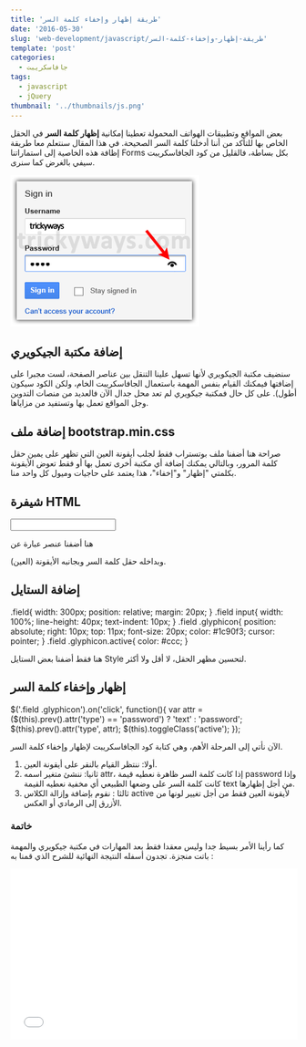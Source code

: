 ```yaml
---
title: 'طريقة إظهار وإخفاء كلمة السر'
date: '2016-05-30'
slug: 'web-development/javascript/طريقة-إظهار-وإخفاء-كلمة-السر'
template: 'post'
categories:
  - جافاسكريبت
tags:
  - javascript
  - jQuery
thumbnail: '../thumbnails/js.png'
---
```


بعض المواقع وتطبيقات الهواتف المحمولة تعطينا إمكانية **إظهار كلمة السر** في الحقل الخاص بها للتأكد من أننا أدخلنا كلمة السر الصحيحة. في هذا المقال سنتعلم معا طريقة إظافة هذه الخاصية إلى استماراتنا Forms بكل بساطة، فالقليل من كود الجافاسكريبت سيفي بالغرض كما سنرى.

[![مثال لإمكانية إظهار وإخفاء كلمة السر](../images/show-and-hide-password.png)](../images/show-and-hide-password.png)

## إضافة مكتبة الجيكويري

سنضيف مكتبة الجيكويري لأنها تسهل علينا التنقل بين عناصر الصفحة، لست مجبرا على إضافتها فيمكنك القيام بنفس المهمة باستعمال الجافاسكريبت الخام، ولكن الكود سيكون أطول). على كل حال فمكتبة جيكويري لم تعد محل جدال الآن فالعديد من منصات التدوين وجل المواقع تعمل بها وتستفيد من مزاياها.

<script type="text/javascript" src="https://cdnjs.cloudflare.com/ajax/libs/jquery/2.2.2/jquery.min.js"></script>

## إضافة ملف bootstrap.min.css

صراحة هنا أضفنا ملف بوتستراب فقط لجلب أيقونة العين التي تظهر على يمين حقل كلمة المرور، وبالتالي يمكنك إضافة أي مكتبة أخرى تعمل بها أو فقط تعوض الأيقونة بكلمتي "إظهار" و"إخفاء"، هذا يعتمد على حاجيات وميول كل واحد منا.

<link rel="stylesheet" type="text/css" href="https://cdnjs.cloudflare.com/ajax/libs/twitter-bootstrap/3.0.0/css/bootstrap.min.css">

## شيفرة HTML

<div class="field">
<input type="password" name="password" id="password">
<i class="glyphicon glyphicon-eye-open"></i>
</div>

هنا أضفنا عنصر عبارة عن <div> وبداخله حقل كلمة السر وبجانبه الأيقونة (العين).

## إضافة الستايل

.field{
width: 300px;
position: relative;
margin: 20px;
}
.field input{
width: 100%;
line-height: 40px;
text-indent: 10px;
}
.field .glyphicon{
position: absolute;
right: 10px;
top: 11px;
font-size: 20px;
color: #1c90f3;
cursor: pointer;
}
.field .glyphicon.active{
color: #ccc;
}

هنا فقط أضفنا بعض الستايل Style لتحسين مظهر الحقل، لا أقل ولا أكثر.

## إظهار وإخفاء كلمة السر

$('.field .glyphicon').on('click', function(){
  var attr = ($(this).prev().attr('type') == 'password') ? 'text' : 'password';
$(this).prev().attr('type', attr);
  $(this).toggleClass('active');
});

الآن نأتي إلى المرحلة الأهم، وهي كتابة كود الجافاسكريبت لإظهار وإخفاء كلمة السر.

1. أولا: ننتظر القيام بالنقر على أيقونة العين.
2. ثانيا: ننشئ متغير اسمه attr، إذا كانت كلمة السر ظاهرة نعطيه قيمة password وإذا كانت كلمة السر على وضعها الطبيعي أي مخفية نعطيه القيمة text من أجل إظهارها.
3. ثالثا : نقوم بإضافة وإزالة الكلاس active لأيقونة العين فقط من أجل تغيير لونها من الأزرق إلى الرمادي أو العكس.

### خاتمة

كما رأينا الأمر بسيط جدا وليس معقدا فقط بعد المهارات في مكتبة جيكويري والمهمة باتت منجزة. تجدون أسفله النتيجة النهائية للشرح الذي قمنا به :

<iframe width="100%" height="300" src="//jsfiddle.net/tutomena/n8neoao1/14/embedded/js,html,css,result/dark/" allowfullscreen="allowfullscreen" frameborder="0"></iframe>
